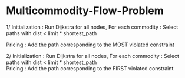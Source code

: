 # Multicommodity-Flow-Problem

1/ Initialization : Run Dijkstra for all nodes, 
                    For each commodity : Select paths with dist < limit * shortest_path
                    
   Pricing : Add the path corresponding to the MOST violated constraint
   
2/ Initialization : Run Dijkstra for all nodes, 
                    For each commodity : Select paths with dist < limit * shortest_path                   
   Pricing : Add the path corresponding to the FIRST violated constraint
